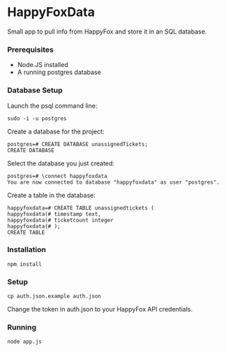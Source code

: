 # HappyFoxData

Small app to pull info from HappyFox and store it in an SQL database.

### Prerequisites

* Node.JS installed
* A running postgres database 

### Database Setup

Launch the psql command line:

`sudo -i -u postgres`

Create a database for the project:

```console
postgres=# CREATE DATABASE unassignedTickets;
CREATE DATABASE
```

Select the database you just created:

```console
postgres=# \connect happyfoxdata
You are now connected to database "happyfoxdata" as user "postgres".
```

Create a table in the database:

```console
happyfoxdata=# CREATE TABLE unassignedtickets (
happyfoxdata(# timestamp text,
happyfoxdata(# ticketcount integer
happyfoxdata(# );
CREATE TABLE
```


### Installation

`npm install`

### Setup

`cp auth.json.example auth.json`

Change the token in auth.json to your HappyFox API credentials.

### Running

`node app.js`
